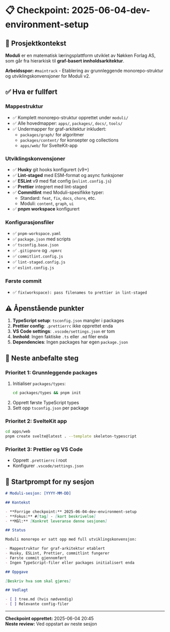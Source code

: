 # 📋 Checkpoint: 2025-06-04-dev-environment-setup

## 🧭 Prosjektkontekst

**Moduli** er en matematisk læringsplattform utviklet av Nøkken Forlag AS, som går fra hierarkisk til **graf-basert innholdsarkitektur**.

**Arbeidsspor:** `#maintrack` - Etablering av grunnleggende monorepo-struktur og utviklingskonvensjoner for Moduli v2.

## ✅ Hva er fullført

### Mappestruktur

- ✅ Komplett monorepo-struktur opprettet under `moduli/`
- ✅ Alle hovedmapper: `apps/`, `packages/`, `docs/`, `tools/`
- ✅ Undermapper for graf-arkitektur inkludert:
  - `packages/graph/` for algoritmer
  - `packages/content/` for konsepter og collections
  - `apps/web/` for SvelteKit-app

### Utviklingskonvensjoner

- ✅ **Husky** git hooks konfigurert (v9+)
- ✅ **Lint-staged** med ESM-format og async funksjoner
- ✅ **ESLint** v9 med flat config (`eslint.config.js`)
- ✅ **Prettier** integrert med lint-staged
- ✅ **Commitlint** med Moduli-spesifikke typer:
  - Standard: `feat`, `fix`, `docs`, `chore`, etc.
  - Moduli: `content`, `graph`, `ui`
- ✅ **pnpm workspace** konfigurert

### Konfigurasjonsfiler

- ✅ `pnpm-workspace.yaml`
- ✅ `package.json` med scripts
- ✅ `tsconfig.base.json`
- ✅ `.gitignore` og `.npmrc`
- ✅ `commitlint.config.js`
- ✅ `lint-staged.config.js`
- ✅ `eslint.config.js`

### Første commit

- ✅ `fix(workspace): pass filenames to prettier in lint-staged`

## ⚠️ Åpenstående punkter

1. **TypeScript setup**: `tsconfig.json` mangler i packages
2. **Prettier config**: `.prettierrc` ikke opprettet enda
3. **VS Code settings**: `.vscode/settings.json` er tom
4. **Innhold**: Ingen faktiske `.ts` eller `.md` filer enda
5. **Dependencies**: Ingen packages har egen `package.json`

## 🚀 Neste anbefalte steg

### Prioritet 1: Grunnleggende packages

1. Initialiser `packages/types`:
   ```bash
   cd packages/types && pnpm init
   ```
2. Opprett første TypeScript types
3. Sett opp `tsconfig.json` per package

### Prioritet 2: SvelteKit app

```bash
cd apps/web
pnpm create svelte@latest . --template skeleton-typescript
```

### Prioritet 3: Prettier og VS Code

- Opprett `.prettierrc` i root
- Konfigurer `.vscode/settings.json`

## 📌 Startprompt for ny sesjon

```markdown
# Moduli-sesjon: [YYYY-MM-DD]

## Kontekst

- **Forrige checkpoint:** 2025-06-04-dev-environment-setup
- **Fokus:** #[tag] - [kort beskrivelse]
- **Mål:** [Konkret leveranse denne sesjonen]

## Status

Moduli monorepo er satt opp med full utviklingskonvensjon:

- Mappestruktur for graf-arkitektur etablert
- Husky, ESLint, Prettier, commitlint fungerer
- Første commit gjennomført
- Ingen TypeScript-filer eller packages initialisert enda

## Oppgave

[Beskriv hva som skal gjøres]

## Vedlagt

- [ ] tree.md (hvis nødvendig)
- [ ] Relevante config-filer
```

---

**Checkpoint opprettet:** 2025-06-04 20:45  
**Neste review:** Ved oppstart av neste sesjon
